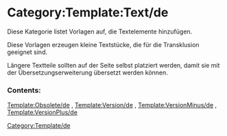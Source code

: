 # Category:Template:Text/de
Diese Kategorie listet Vorlagen auf, die Textelemente hinzufügen.

Diese Vorlagen erzeugen kleine Textstücke, die für die Transklusion geeignet sind.

Längere Textteile sollten auf der Seite selbst platziert werden, damit sie mit der Übersetzungserweiterung übersetzt werden können.

### Contents:

[Template:Obsolete/de](Template:Obsolete/de.md) , [Template:Version/de](Template:Version/de.md) , [Template:VersionMinus/de](Template:VersionMinus/de.md) , [Template:VersionPlus/de](Template:VersionPlus/de.md)

[Category:Template/de](Category:Template/de.md)
